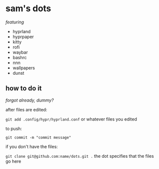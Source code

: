 # sam's dots
*featuring*
- hyprland
- hyprpaper
- kitty
- rofi
- waybar
- bashrc
- nnn
- wallpapers
- dunst

## how to do it
*forgot already, dummy?*

after files are edited:

`git add .config/hypr/hyprland.conf` or whatever files you edited

to push:

`git commit -m "commit message"`

if you don't have the files:

`git clone git@github.com:name/dots.git .` the dot specifies that the files go here
  
